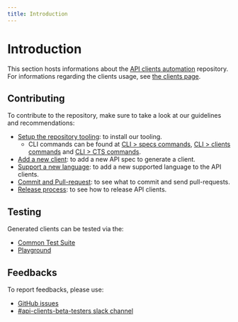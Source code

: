 ```yaml
---
title: Introduction
---
```


# Introduction

This section hosts informations about the [API clients automation](https://github.com/algolia/api-clients-automation) repository. For informations regarding the clients usage, see [the clients page](/docs/clients/introduction).

## Contributing

To contribute to the repository, make sure to take a look at our guidelines and recommendations:

- [Setup the repository tooling](/docs/automation/setupRepository): to install our tooling.
  - CLI commands can be found at [CLI > specs commands](/docs/automation/CLI/specsCommands), [CLI > clients commands](/docs/automation/CLI/clientsCommands) and [CLI > CTS commands](/docs/automation/CLI/ctsCommands).
- [Add a new client](/docs/automation/addNewApiClient): to add a new API spec to generate a client.
- [Support a new language](/docs/automation/addNewLanguage): to add a new supported language to the API clients.
- [Commit and Pull-request](/docs/automation/commitAndPullRequest): to see what to commit and send pull-requests.
- [Release process](/docs/automation/releaseProcess): to see how to release API clients.

## Testing

Generated clients can be tested via the:

- [Common Test Suite](/docs/automation/testing/commonTestSuite)
- [Playground](/docs/automation/testing/playground)

## Feedbacks

To report feedbacks, please use:

- [GitHub issues](https://github.com/algolia/api-clients-automation/issues)
- [#api-clients-beta-testers slack channel](https://algolia.slack.com/archives/C0341QDM3EG)
